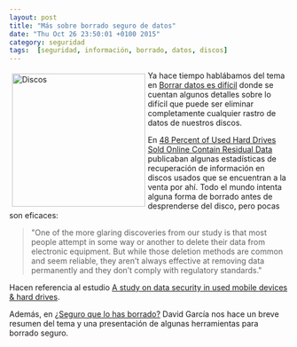 ```yaml
---
layout: post
title: "Más sobre borrado seguro de datos"
date: "Thu Oct 26 23:50:01 +0100 2015"
category: seguridad
tags:  [seguridad, información, borrado, datos, discos]
---
```






<a href="https://www.flickr.com/photos/fernand0/5543125647/" title="Discos"><img src="https://c2.staticflickr.com/6/5293/5543125647_3da168e851_m.jpg" width="240"  alt="Discos" style="float:left; margin:5px"></a>
Ya hace tiempo hablábamos del tema en [Borrar datos es difícil](https://mbpfernand0.wordpress.com/2011/03/31/borrar-datos-es-dificil/) donde se cuentan algunos detalles sobre lo difícil que puede ser eliminar completamente cualquier rastro de datos de nuestros discos.

En [48 Percent of Used Hard Drives Sold Online Contain Residual Data ](http://www.esecurityplanet.com/network-security/48-percent-of-used-hard-drives-sold-online-contain-residual-data.html) publicaban algunas estadísticas de recuperación de información en discos usados que se encuentran a la venta por ahí.
Todo el mundo intenta alguna forma de borrado antes de desprenderse del disco, pero pocas son eficaces:

> "One of the more glaring discoveries from our study is that most people attempt in some way or another to delete their data from electronic equipment. But while those deletion methods are common and seem reliable, they aren’t always effective at removing data permanently and they don’t comply with regulatory standards."

Hacen referencia al estudio [A study on data security in used mobile devices & hard drives](http://www.krollontrack.com/information-management/data-erasure-solutions/data-security-study/).

Además, en [¿Seguro que lo has borrado?](http://www.securityartwork.es/2015/10/16/seguro-que-lo-has-borrado/) David García nos hace un breve resumen del tema y una presentación de algunas herramientas para borrado seguro.
